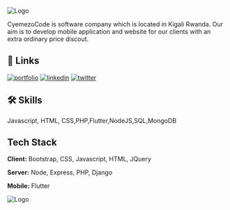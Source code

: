 
![Logo](https://cyemezocode.com/assets/images/cover.jpg)


CyemezoCode is software company which is located in Kigali Rwanda.
Our aim is to develop mobile application and website for our clients with an extra ordinary price discout.



## 🔗 Links
[![portfolio](https://img.shields.io/badge/my_portfolio-000?style=for-the-badge&logo=ko-fi&logoColor=white)](https://cyemezocode.com/)
[![linkedin](https://img.shields.io/badge/linkedin-0A66C2?style=for-the-badge&logo=linkedin&logoColor=white)](https://www.linkedin.com/in/cyemezocode/)
[![twitter](https://img.shields.io/badge/twitter-1DA1F2?style=for-the-badge&logo=twitter&logoColor=white)](https://twitter.com/cyemezo)


## 🛠 Skills
Javascript, HTML, CSS,PHP,Flutter,NodeJS,SQL,MongoDB


## Tech Stack

**Client:** Bootstrap, CSS, Javascript, HTML, JQuery

**Server:** Node, Express, PHP, Django

**Mobile:** Flutter



![Logo](https://cyemezocode.com/assets/images/footer.jpg)
